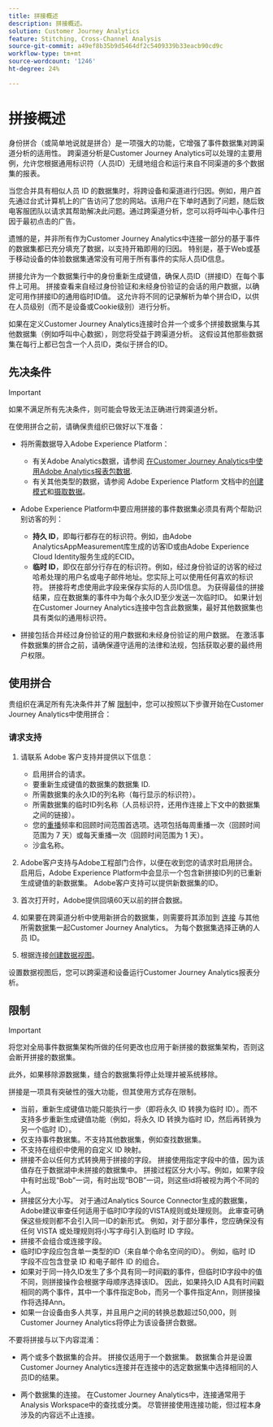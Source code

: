 ```yaml
---
title: 拼接概述
description: 拼接概述。
solution: Customer Journey Analytics
feature: Stitching, Cross-Channel Analysis
source-git-commit: a49ef8b35b9d5464df2c5409339b33eacb90cd9c
workflow-type: tm+mt
source-wordcount: '1246'
ht-degree: 24%

---
```


# 拼接概述

身份拼合（或简单地说就是拼合）是一项强大的功能，它增强了事件数据集对跨渠道分析的适用性。 跨渠道分析是Customer Journey Analytics可以处理的主要用例，允许您根据通用标识符（人员ID）无缝地组合和运行来自不同渠道的多个数据集的报表。

当您合并具有相似人员 ID 的数据集时，将跨设备和渠道进行归因。例如，用户首先通过台式计算机上的广告访问了您的网站。该用户在下单时遇到了问题，随后致电客服团队以请求其帮助解决此问题。通过跨渠道分析，您可以将呼叫中心事件归因于最初点击的广告。

遗憾的是，并非所有作为Customer Journey Analytics中连接一部分的基于事件的数据集都已充分填充了数据，以支持开箱即用的归因。 特别是，基于Web或基于移动设备的体验数据集通常没有可用于所有事件的实际人员ID信息。

拼接允许为一个数据集行中的身份重新生成键值，确保人员ID（拼接ID）在每个事件上可用。 拼接查看来自经过身份验证和未经身份验证的会话的用户数据，以确定可用作拼接ID的通用临时ID值。 这允许将不同的记录解析为单个拼合ID，以供在人员级别（而不是设备或Cookie级别）进行分析。

如果在定义Customer Journey Analytics连接时合并一个或多个拼接数据集与其他数据集（例如呼叫中心数据），则您将受益于跨渠道分析。 这假设其他那些数据集在每行上都已包含一个人员ID，类似于拼合的ID。


## 先决条件

>[!IMPORTANT]
>
>如果不满足所有先决条件，则可能会导致无法正确进行跨渠道分析。

在使用拼合之前，请确保贵组织已做好以下准备：

* 将所需数据导入Adobe Experience Platform：

   * 有关Adobe Analytics数据，请参阅 [在Customer Journey Analytics中使用Adobe Analytics报表包数据](/help/getting-started/aa-vs-cja/aa-data-in-cja.md).
   * 有关其他类型的数据，请参阅 Adobe Experience Platform 文档中的[创建模式](https://experienceleague.adobe.com/docs/experience-platform/xdm/tutorials/create-schema-ui.html?lang=zh-Hans)和[摄取数据](https://experienceleague.adobe.com/docs/experience-platform/ingestion/home.html?lang=zh-Hans)。

* Adobe Experience Platform中要应用拼接的事件数据集必须具有两个帮助识别访客的列：

   * **持久 ID**，即每行都存在的标识符。例如，由Adobe AnalyticsAppMeasurement库生成的访客ID或由Adobe Experience Cloud Identity服务生成的ECID。
   * **临时 ID**，即仅在部分行存在的标识符。例如，经过身份验证的访客的经过哈希处理的用户名或电子邮件地址。您实际上可以使用任何喜欢的标识符。 拼接将考虑使用此字段来保存实际的人员ID信息。 为获得最佳的拼接结果，应在数据集的事件中为每个永久ID至少发送一次临时ID。
如果计划在Customer Journey Analytics连接中包含此数据集，最好其他数据集也具有类似的通用标识符。

* 拼接包括合并经过身份验证的用户数据和未经身份验证的用户数据。 在激活事件数据集的拼合之前，请确保遵守适用的法律和法规，包括获取必要的最终用户权限。


## 使用拼合

贵组织在满足所有先决条件并了解 [限制](#limitations)中，您可以按照以下步骤开始在Customer Journey Analytics中使用拼合：

### 请求支持

1. 请联系 Adobe 客户支持并提供以下信息：

   * 启用拼合的请求。
   * 要重新生成键值的数据集的数据集 ID.
   * 所需数据集的永久ID的列名称（每行显示的标识符）。
   * 所需数据集的临时ID列名称（人员标识符，还用作连接上下文中的数据集之间的链接）。
   * 您的[重播](explained.md)频率和回顾时间范围首选项。选项包括每周重播一次（回顾时间范围为 7 天）或每天重播一次（回顾时间范围为 1 天）。
   * 沙盒名称。


2. Adobe客户支持与Adobe工程部门合作，以便在收到您的请求时启用拼合。 启用后，Adobe Experience Platform中会显示一个包含新拼接ID列的已重新生成键值的新数据集。 Adobe客户支持可以提供新数据集的ID。

3. 首次打开时，Adobe提供回填60天以前的拼合数据。

4. 如果要在跨渠道分析中使用新拼合的数据集，则需要将其添加到 [连接](../connections/overview.md) 与其他所需数据集一起Customer Journey Analytics。 为每个数据集选择正确的人员 ID。

5. 根据连接[创建数据视图](/help/data-views/create-dataview.md)。

<!-- To do: Paragraph on backfill once product and marketing determine the best way forward. -->

设置数据视图后，您可以跨渠道和设备运行Customer Journey Analytics报表分析。

<!-- Uncomment once stitching UI is available (for limited testing)..

### Do It Yourself

|Positive|[!BADGE New Feature]{type=Positive before-title="false"}|

{{release-limited-testing-section}}

Alternatively, you can set up and use stitching through the Customer Journey Analytics user interface:

1. Go to the [Create and manage stitched datasets](stitching-ui.md) and follow steps to rekey your dataset.

2. [Create a connection](/help/connections/create-connection.md) in Customer Journey Analytics using the newly generated dataset and any other datasets that you want to include. Choose the correct person ID for each dataset.

3. [Create a connection](/help/connections/create-connection.md) in Customer Journey Analytics using the newly generated dataset and any other datasets that you want to include. Choose the correct person ID for each dataset.
   
4. [Create a data view](/help/data-views/create-dataview.md) based on the connection.

Once the data view is set up, the cross-channel analysis in Customer Journey Analytics is just like any other analysis in Customer Journey Analytics, except now the data operates across channels and devices.

-->


## 限制

>[!IMPORTANT]
>
>将您对全局事件数据集架构所做的任何更改也应用于新拼接的数据集架构，否则这会断开拼接的数据集。
>
>此外，如果移除源数据集，缝合的数据集将停止处理并被系统移除。

拼接是一项具有突破性的强大功能，但其使用方式存在限制。

* 当前，重新生成键值功能只能执行一步（即将永久 ID 转换为临时 ID）。而不支持多步重新生成键值功能（例如，将永久 ID 转换为临时 ID，然后再转换为另一个临时 ID）。
* 仅支持事件数据集。不支持其他数据集，例如查找数据集。
* 不支持在组织中使用的自定义 ID 映射。
* 拼接不会以任何方式转换用于拼接的字段。 拼接使用指定字段中的值，因为该值存在于数据湖中未拼接的数据集中。 拼接过程区分大小写。例如，如果字段中有时出现“Bob”一词，有时出现“BOB”一词，则这些id将被视为两个不同的人。
* 拼接区分大小写。 对于通过Analytics Source Connector生成的数据集，Adobe建议审查任何适用于临时ID字段的VISTA规则或处理规则。 此审查可确保这些规则都不会引入同一ID的新形式。 例如，对于部分事件，您应确保没有任何 VISTA 或处理规则将小写字母引入到临时 ID 字段。
* 拼接不会组合或连接字段。
* 临时ID字段应包含单一类型的ID（来自单个命名空间的ID）。 例如，临时 ID 字段不应包含登录 ID 和电子邮件 ID 的组合。
* 如果对于同一持久ID发生了多个具有同一时间戳的事件，但临时ID字段中的值不同，则拼接操作会根据字母顺序选择该ID。 因此，如果持久ID A具有时间戳相同的两个事件，其中一个事件指定Bob，而另一个事件指定Ann，则拼接操作将选择Ann。
* 如果一台设备由多人共享，并且用户之间的转换总数超过50,000，则Customer Journey Analytics将停止为该设备拼合数据。

不要将拼接与以下内容混淆：

* 两个或多个数据集的合并。 拼接仅适用于一个数据集。 数据集合并是设置Customer Journey Analytics连接并在连接中的选定数据集中选择相同的人员ID的结果。

* 两个数据集的连接。 在Customer Journey Analytics中，连接通常用于Analysis Workspace中的查找或分类。 尽管拼接使用连接功能，但过程本身涉及的内容远不止连接。

